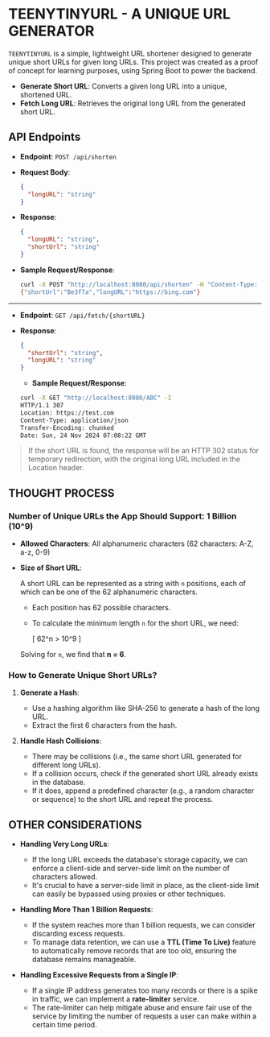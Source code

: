 # TEENYTINYURL - A UNIQUE URL GENERATOR

`TEENYTINYURL` is a simple, lightweight URL shortener designed to generate unique short URLs for given long URLs. This project was created as a proof of concept for learning purposes, using Spring Boot to power the backend.

- **Generate Short URL**: Converts a given long URL into a unique, shortened URL.
- **Fetch Long URL**: Retrieves the original long URL from the generated short URL.

## API Endpoints

- **Endpoint**: `POST /api/shorten`
- **Request Body**:

  ```json
  {
    "longURL": "string"
  }
  ```

- **Response**:

  ```json
  {
    "longURL": "string",
    "shortUrl": "string"
  }
  ```

- **Sample Request/Response**:

  ```bash
  curl -X POST "http://localhost:8080/api/shorten" -H "Content-Type: application/json" -d "{\"longURL\": \"https://bing.com\"}"
  {"shortUrl":"Be3f7a","longURL":"https://bing.com"}
  ```

---

- **Endpoint**: `GET /api/fetch/{shortURL}`

- **Response**:

  ```json
  {
    "shortUrl": "string",
    "longURL": "string"
  }
  ```

  - **Sample Request/Response**:

  ```bash
  curl -X GET "http://localhost:8080/ABC" -I
  HTTP/1.1 307
  Location: https://test.com
  Content-Type: application/json
  Transfer-Encoding: chunked
  Date: Sun, 24 Nov 2024 07:08:22 GMT
  ```

> If the short URL is found, the response will be an HTTP 302 status for temporary redirection, with the original long URL included in the Location header.

## THOUGHT PROCESS

### Number of Unique URLs the App Should Support: 1 Billion (10^9)

- **Allowed Characters**: All alphanumeric characters (62 characters: A-Z, a-z, 0-9)

- **Size of Short URL**:

  A short URL can be represented as a string with `n` positions, each of which can be one of the 62 alphanumeric characters.

  - Each position has 62 possible characters.
  - To calculate the minimum length `n` for the short URL, we need:

    \[
    62^n > 10^9
    \]

  Solving for `n`, we find that **n = 6**.

### How to Generate Unique Short URLs?

1. **Generate a Hash**:

   - Use a hashing algorithm like SHA-256 to generate a hash of the long URL.
   - Extract the first 6 characters from the hash.

2. **Handle Hash Collisions**:
   - There may be collisions (i.e., the same short URL generated for different long URLs).
   - If a collision occurs, check if the generated short URL already exists in the database.
   - If it does, append a predefined character (e.g., a random character or sequence) to the short URL and repeat the process.

## OTHER CONSIDERATIONS

- **Handling Very Long URLs**:

  - If the long URL exceeds the database's storage capacity, we can enforce a client-side and server-side limit on the number of characters allowed.
  - It's crucial to have a server-side limit in place, as the client-side limit can easily be bypassed using proxies or other techniques.

- **Handling More Than 1 Billion Requests**:

  - If the system reaches more than 1 billion requests, we can consider discarding excess requests.
  - To manage data retention, we can use a **TTL (Time To Live)** feature to automatically remove records that are too old, ensuring the database remains manageable.

- **Handling Excessive Requests from a Single IP**:
  - If a single IP address generates too many records or there is a spike in traffic, we can implement a **rate-limiter** service.
  - The rate-limiter can help mitigate abuse and ensure fair use of the service by limiting the number of requests a user can make within a certain time period.
